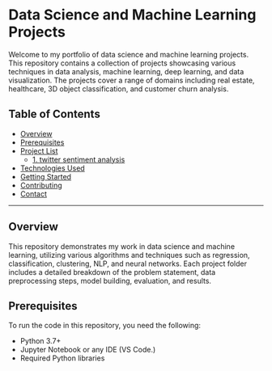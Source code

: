 # Data Science and Machine Learning Projects

Welcome to my portfolio of data science and machine learning projects. This repository contains a collection of projects showcasing various techniques in data analysis, machine learning, deep learning, and data visualization. The projects cover a range of domains including real estate, healthcare, 3D object classification, and customer churn analysis.

## Table of Contents

- [Overview](#overview)
- [Prerequisites](#prerequisites)
- [Project List](#project-list)
  - [1. twitter sentiment analysis](#1-real-estate-price-prediction)
- [Technologies Used](#technologies-used)
- [Getting Started](#getting-started)
- [Contributing](#contributing)
- [Contact](#contact)

---

## Overview

This repository demonstrates my work in data science and machine learning, utilizing various algorithms and techniques such as regression, classification, clustering, NLP, and neural networks. Each project folder includes a detailed breakdown of the problem statement, data preprocessing steps, model building, evaluation, and results.

## Prerequisites

To run the code in this repository, you need the following:
- Python 3.7+
- Jupyter Notebook or any IDE (VS Code.)
- Required Python libraries

